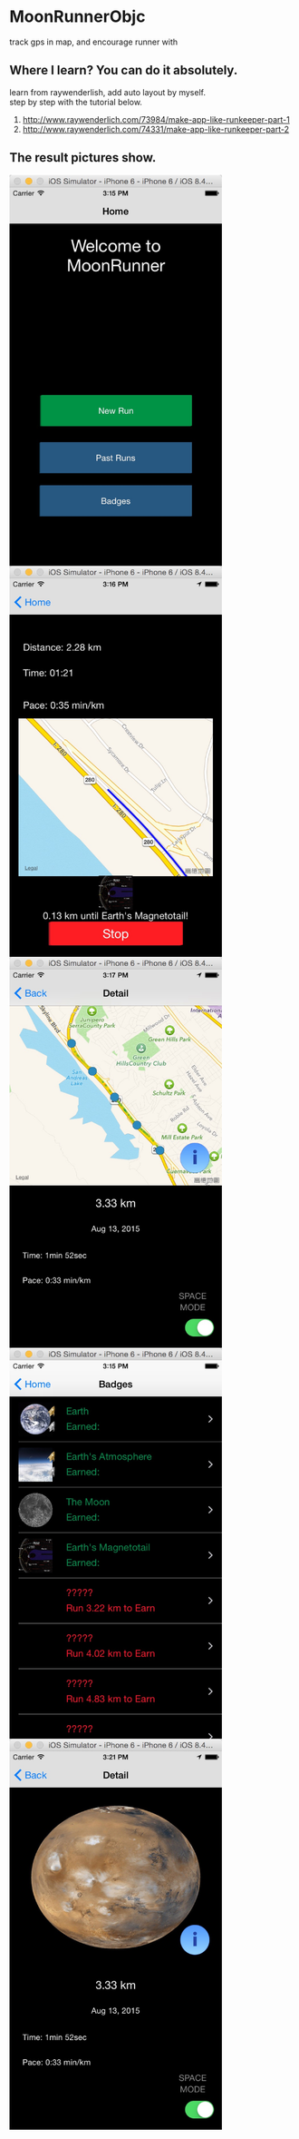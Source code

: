 # MoonRunnerObjc
track gps in map, and encourage runner with 

## Where I learn? You can do it absolutely.
learn from raywenderlish, add auto layout by myself.  
step by step with the tutorial below.  
1) http://www.raywenderlich.com/73984/make-app-like-runkeeper-part-1  
2) http://www.raywenderlich.com/74331/make-app-like-runkeeper-part-2  

## The result pictures show.

 <img src="./images/MoonRunner-Home.png" width = "375" height = "689" alt="图片名称" align=center />  
 <img src="./images/MoonRunner-Running.png" width = "375" height = "689" alt="图片名称" align=center />
 <img src="./images/MoonRunner-Summary.png" width = "375" height = "689" alt="图片名称" align=center />  
 <img src="./images/MoonRunner-Badges.png" width = "375" height = "689" alt="图片名称" align=center />
 <img src="./images/MoonRunner-Badges-Detail.png" width = "375" height = "689" alt="图片名称" align=center />
 
 
